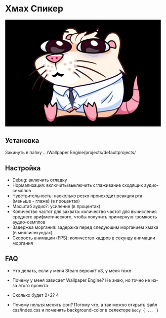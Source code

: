 # Хмах Спикер

![Xmax Speaker preview](./.assets/preview.png "Xmax Speaker preview")

## Установка
Закинуть в папку .../Wallpaper Engine/projects/defaultprojects/

## Настройка
- Debug: включить отладку
- Нормализация: включить/выключить сглаживание сходящих аудио-семплов
- Чувствительность: насколько резко происходит реакция рта (меньше - глаже) (в процентах)
- Масштаб аудио?: усиление (в процентах)
- Количество частот для захвата: количество частот для вычисления среднего арифметического, чтобы получить примерную громкость аудио-семплов
- Задержка моргания: задержка перед следующим морганием хмаха (в миллисекундах)
- Скорость анимации (FPS): количество кадров в секунду анимации моргания

## FAQ
- Что делать, если у меня Steam версия?
x3, у меня тоже

- Почему у меня зависает Wallpaper Engine?
Не знаю, но точно не из-за этого проекта

- Сколько будет 2+2?
4

- Почему нельзя менять фон?
Потому что, а так можно открыть файл css/index.css и поменять background-color в селекторе ```body { ... }```
